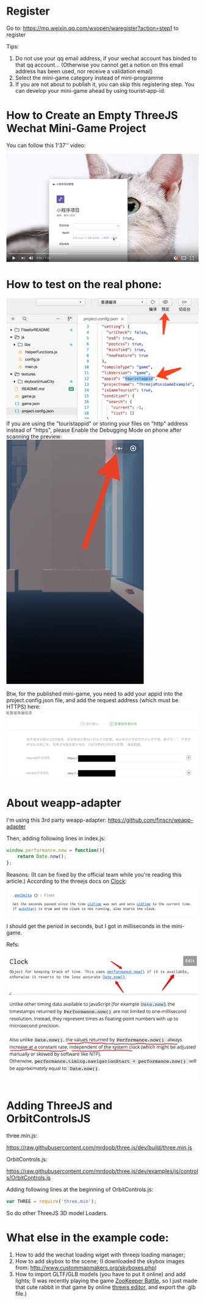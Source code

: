 # Register
Go to: https://mp.weixin.qq.com/wxopen/waregister?action=step1 to register

Tips:

1. Do not use your qq email address, if your wechat account has binded to that qq account... (Otherwise you cannot get a notion on this email address has been used, nor receive a validation email)
2. Select the mini-game category instead of mini-programme
3. If you are not about to publish it, you can skip this registering step. You can develop your mini-game ahead by using tourist-app-id.

# How to Create an Empty ThreeJS Wechat Mini-Game Project
You can follow this 1'37'' video:

[![How to create an empty threejs wechat minigame project](https://raw.githubusercontent.com/yuen33/ThreejsMiniGameExample/master/FilesforREADME/ytscrnsht.png)](https://youtu.be/FZxf3Z_QUeg)

# How to test on the real phone:
<img alt="touristappid" src="FilesforREADME/touristappid.png">
If you are using the "touristappid" or storing your files on "http" address instead of "https", please Enable the Debugging Mode on phone after scanning the preview:
<img alt="enableDebugging" src="FilesforREADME/enableDebugging.gif">

Btw, for the published mini-game, you need to add your appid into the project.config.json file, and add the request address (which must be HTTPS) here:
<img alt="https" src="FilesforREADME/https.png">


# About weapp-adapter
I'm using this 3rd party weapp-adapter: https://github.com/finscn/weapp-adapter

Then, adding following lines in index.js:

```javascript
window.performance.now = function(){
    return Date.now();
};
```

Reasons: (It can be fixed by the official team while you're reading this article.)
According to the threejs docs on [Clock](https://threejs.org/docs/#api/core/Clock):

<img alt="threejs docs Clock getDelta" src="FilesforREADME/threejsClockGetDelta.png">

I should get the period in seconds, but I got in milliseconds in the mini-game.

Refs:

<img alt="threejs docs on Clock" src="FilesforREADME/threejsClockDoc.png"><img alt="performance" src="FilesforREADME/performance.png">

# Adding ThreeJS and OrbitControlsJS
three.min.js:

https://raw.githubusercontent.com/mrdoob/three.js/dev/build/three.min.js

OrbitControls.js:

https://raw.githubusercontent.com/mrdoob/three.js/dev/examples/js/controls/OrbitControls.js

Adding following lines at the beginning of OrbitControls.js:

```javascript
var THREE = require('three.min');
```

So do other ThreeJS 3D model Loaders.

# What else in the example code:
1. How to add the wechat loading wiget with threejs loading manager;
2. How to add skybox to the scene; (I downloaded the skybox images from: http://www.custommapmakers.org/skyboxes.php)
3. How to import GLTF/GLB models (you have to put it online) and add lights; (I was recently playing the game [ZooKeeper Battle](https://itunes.apple.com/au/app/zookeeper-battle/id548270497?mt=8), so I just made that cute rabbit in that game by online [threejs editor](https://rawgit.com/mrdoob/three.js/dev/editor/), and export the .glb file.)











